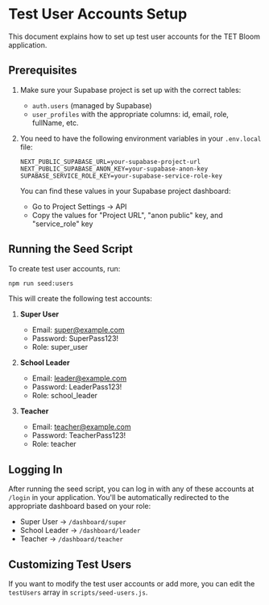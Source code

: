 # Test User Accounts Setup

This document explains how to set up test user accounts for the TET Bloom application.

## Prerequisites

1. Make sure your Supabase project is set up with the correct tables:
   - `auth.users` (managed by Supabase)
   - `user_profiles` with the appropriate columns: id, email, role, fullName, etc.

2. You need to have the following environment variables in your `.env.local` file:
   ```
   NEXT_PUBLIC_SUPABASE_URL=your-supabase-project-url
   NEXT_PUBLIC_SUPABASE_ANON_KEY=your-supabase-anon-key
   SUPABASE_SERVICE_ROLE_KEY=your-supabase-service-role-key
   ```

   You can find these values in your Supabase project dashboard:
   - Go to Project Settings -> API
   - Copy the values for "Project URL", "anon public" key, and "service_role" key

## Running the Seed Script

To create test user accounts, run:

```bash
npm run seed:users
```

This will create the following test accounts:

1. **Super User**
   - Email: super@example.com
   - Password: SuperPass123!
   - Role: super_user

2. **School Leader**
   - Email: leader@example.com
   - Password: LeaderPass123!
   - Role: school_leader

3. **Teacher**
   - Email: teacher@example.com
   - Password: TeacherPass123!
   - Role: teacher

## Logging In

After running the seed script, you can log in with any of these accounts at `/login` in your application. You'll be automatically redirected to the appropriate dashboard based on your role:

- Super User → `/dashboard/super`
- School Leader → `/dashboard/leader`
- Teacher → `/dashboard/teacher`

## Customizing Test Users

If you want to modify the test user accounts or add more, you can edit the `testUsers` array in `scripts/seed-users.js`. 